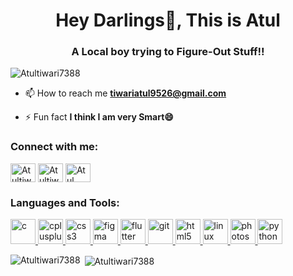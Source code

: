 <!-- (https://Atultiwari7388.github.io) -->
<h1 align="center">Hey Darlings👋, This is Atul </h1>
<h3 align="center">A Local boy trying to Figure-Out Stuff!!</h3>

<p align="left"> <img src="https://komarev.com/ghpvc/?username=Atultiwari7388&label=Profile%20views&color=129e00&style=plastic" alt="Atultiwari7388" /> </p>
<!-- <img align="right" alt="Coding" width="400" src="https://cdn.dribbble.com/users/2646423/screenshots/5507196/computer.gif"> -->

<!--  -->

- 📫 How to reach me **tiwariatul9526@gmail.com**

- ⚡ Fun fact **I think I am very Smart😄**

<h3 align="left">Connect with me:</h3>
<p align="left">
<a href="https://twitter.com/Atultiwari7388" target="blank"><img align="center" src="https://cdn.jsdelivr.net/npm/simple-icons@3.0.1/icons/twitter.svg" alt="Atultiwari7388" height="30" width="40" /></a>
<a href="https://www.linkedin.com/in/atul-tiwari-b9871b219/" target="blank"><img align="center" src="https://cdn.jsdelivr.net/npm/simple-icons@3.0.1/icons/linkedin.svg" alt="Atultiwari7388" height="30" width="40" /></a>
<a href="https://www.instagram.com/atul_tiwari45/" target="blank"><img align="center" src="https://cdn.jsdelivr.net/npm/simple-icons@3.0.1/icons/instagram.svg" alt="Atul Tiwari" height="30" width="40" /></a>
</p>

<h3 align="left">Languages and Tools:</h3>
<p align="left">
 <a href="https://www.cprogramming.com/" target="_blank"> <img src="https://devicons.github.io/devicon/devicon.git/icons/c/c-original.svg" alt="c" width="40" height="40"/> </a>
 <a href="https://www.w3schools.com/cpp/" target="_blank"> <img src="https://devicons.github.io/devicon/devicon.git/icons/cplusplus/cplusplus-original.svg" alt="cplusplus" width="40" height="40"/> 
 </a> <a href="https://www.w3schools.com/css/" target="_blank"> <img src="https://devicons.github.io/devicon/devicon.git/icons/css3/css3-original-wordmark.svg" alt="css3" width="40" height="40"/> </a> <a href="https://www.figma.com/" target="_blank"> <img src="https://www.vectorlogo.zone/logos/figma/figma-icon.svg" alt="figma" width="40" height="40"/> </a> <a href="https://flutter.dev" target="_blank"> <img src="https://www.vectorlogo.zone/logos/flutterio/flutterio-icon.svg" alt="flutter" width="40" height="40"/> </a> <a href="https://git-scm.com/" target="_blank"> <img src="https://www.vectorlogo.zone/logos/git-scm/git-scm-icon.svg" alt="git" width="40" height="40"/> </a> <a href="https://www.w3.org/html/" target="_blank"> <img src="https://devicons.github.io/devicon/devicon.git/icons/html5/html5-original-wordmark.svg" alt="html5" width="40" height="40"/> </a> <a href="https://www.linux.org/" target="_blank"> <img src="https://devicons.github.io/devicon/devicon.git/icons/linux/linux-original.svg" alt="linux" width="40" height="40"/> </a> <a href="https://www.photoshop.com/en" target="_blank"> <img src="https://devicons.github.io/devicon/devicon.git/icons/photoshop/photoshop-plain.svg" alt="photoshop" width="40" height="40"/> </a> <a href="https://www.python.org" target="_blank"> <img src="https://devicons.github.io/devicon/devicon.git/icons/python/python-original.svg" alt="python" width="40" height="40"/> </a> </p>

<p><img align="left" src="https://github-readme-stats.vercel.app/api/top-langs?username=Atultiwari7388&show_icons=true&locale=en&layout=compact" alt="Atultiwari7388" /></p>

<p>&nbsp;<img align="center" src="https://github-readme-stats.vercel.app/api?username=Atultiwari7388&show_icons=true&locale=en" alt="Atultiwari7388" /></p>





